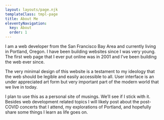 ```yaml
---
layout: layouts/page.njk
templateClass: tmpl-page
title: About Me
eleventyNavigation:
  key: About
  order: 1
---
```


I am a web developer from the San Francisco Bay Area and currently living in Portland, Oregon. I have been building websites since I was very young. The first web page that I ever put online was in 2001 and I’ve been building the web ever since.

The very minimal design of this website is a testament to my ideology that the web should be legible and easily accessible to all. User interface is an under appreciated art form but very important part of the modern world that we live in today.

I plan to use this as a personal site of musings. We’ll see if I stick with it. Besides web development related topics I will likely post about the post-COVID concerts that I attend, my explorations of Portland, and hopefully share some things I learn as life goes on.

